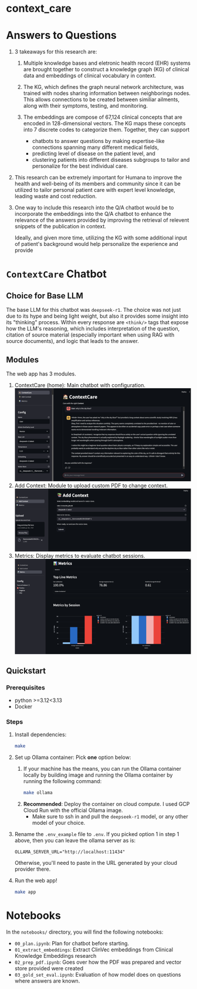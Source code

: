 # context_care

# Answers to Questions
1. 3 takeaways for this research are:
    1. Multiple knowledge bases and eletronic health record (EHR) systems are
    brought together to construct a knowledge graph (KG) of clinical data and
    embeddings of clinical vocabulary in context.

    1. The KG, which defines the graph neural network architecture, was trained with nodes sharing information between neighborings nodes. This allows
    connections to be created between similiar ailments, along with their symptoms, testing, and monitoring.

    1. The embeddings are compose of 67,124 clinical concepts that are encoded in 128-dimensional vectors. The KG maps these concepts into 7 discrete codes to categorize them. Together, they can support
        * chatbots to answer questions by making expertise-like connections spanning many different medical fields,
        * predicting level of disease on the patient level, and
        * clustering patients into different diseases subgroups to tailor and personalize for the best individual care.


1. This research can be extremely important for Humana to improve the health and well-being of its members and community since it can be utilized to tailor
personal patient care with expert level knowledge, leading waste and cost
reduction.

1. One way to include this research into the Q/A chatbot would be to
incorporate the embeddings into the Q/A chatbot to enhance the relevance
of the answers provided by improving the retrieval of relevent snippets of the publication in context.

    Ideally, and given more time, utilizing the KG with some additional input
    of patient's background would help personalize the experience
    and provide

# `ContextCare` Chatbot

## Choice for Base LLM
The base LLM for this chatbot was `deepseek-r1`. The choice was not just due to
its hype and being light weight, but also it provides some insight into its
"thinking" process. Within every response are `<think/>` tags that expose how
the LLM's reasoning, which includes interpretation of the question, citation
of source material (especially important when using RAG with source documents),
and logic that leads to the answer.

## Modules
The web app has 3 modules.
1. ContextCare (home): Main chatbot with configuration.
    ![hi](assets/home.png)
1. Add Context: Module to upload custom PDF to change context.
    ![hi](assets/add_context.png)
1. Metrics: Display metrics to evaluate chatbot sessions.
    ![hi](assets/metrics.png)

##  Quickstart
### Prerequisites
* python >=3.12<3.13
* Docker

### Steps
1. Install dependencies:
    ```bash
    make
    ```
1. Set up Ollama container: Pick **one** option below:
    1. If your machine has the means, you can run the Ollama container locally
    by building image and running the Ollama container by running the following
    command:
        ```bash
        make ollama
        ```
    1. **Recommended**: Deploy the container on cloud compute. I used GCP Cloud
    Run with the official Ollama image.
        * Make sure to ssh in and pull the `deepseek-r1` model, or any other
        model of your choice.

1. Rename the `.env_example` file to `.env`. If you picked option 1 in step 1
above, then you can leave the ollama server as is:
    ```
    OLLAMA_SERVER_URL="http://localhost:11434"
    ```

    Otherwise, you'll need to paste in the URL generated by your cloud provider
    there.

1. Run the web app!
    ```bash
    make app
    ```

# Notebooks
In the `notebooks/` directory, you will find the following notebooks:
* `00_plan.ipynb`: Plan for chatbot before starting.
* `01_extract_embeddings`: Extract ClinVec embeddings from Clinical Knowledge
Embeddings research
* `02_prep_pdf.ipynb`: Goes over how the PDF was prepared and vector store
provided were created
* `03_gold_set_eval.ipynb`: Evaluation of how model does on questions where
answers are known.
